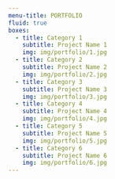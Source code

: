 ```yaml
---
menu-title: PORTFOLIO
fluid: true
boxes: 
  - title: Category 1
    subtitle: Project Name 1
    img: img/portfolio/1.jpg
  - title: Category 2
    subtitle: Project Name 2
    img: img/portfolio/2.jpg
  - title: Category 3
    subtitle: Project Name 3
    img: img/portfolio/3.jpg
  - title: Category 4
    subtitle: Project Name 4
    img: img/portfolio/4.jpg
  - title: Category 5
    subtitle: Project Name 5
    img: img/portfolio/5.jpg
  - title: Category 6
    subtitle: Project Name 6
    img: img/portfolio/6.jpg
---
```


